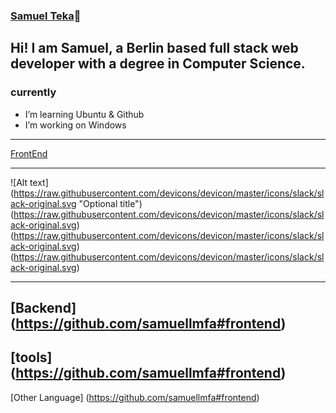 ###  [Samuel Teka](https://www.https://github.com/samuellmfa)👋
Hi! I am Samuel, a Berlin based full stack web developer with a degree in Computer Science.
---
### currently 
- I’m learning Ubuntu & Github
- I’m  working on Windows
---
[FrontEnd](https://github.com/samuellmfa#frontend)

---
![Alt text] (https://raw.githubusercontent.com/devicons/devicon/master/icons/slack/slack-original.svg "Optional title")
(https://raw.githubusercontent.com/devicons/devicon/master/icons/slack/slack-original.svg)
(https://raw.githubusercontent.com/devicons/devicon/master/icons/slack/slack-original.svg)
(https://raw.githubusercontent.com/devicons/devicon/master/icons/slack/slack-original.svg)

---
[Backend] (https://github.com/samuellmfa#frontend)
---
[tools] (https://github.com/samuellmfa#frontend)
---
[Other Language] (https://github.com/samuellmfa#frontend)
